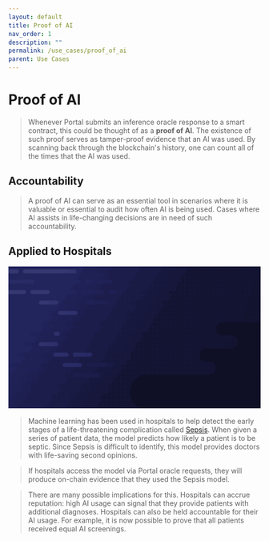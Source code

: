 ```yaml
---
layout: default
title: Proof of AI
nav_order: 1
description: ""
permalink: /use_cases/proof_of_ai
parent: Use Cases
---
```


# Proof of AI
> Whenever Portal submits an inference oracle response to a smart contract, this could be thought of as a **proof of AI**. The existence of such proof serves as tamper-proof evidence that an AI was used. By scanning back through the blockchain's history, one can count all of the times that the AI was used.

## Accountability
> A proof of AI can serve as an essential tool in scenarios where it is valuable or essential to audit how often AI is being used. Cases where AI assists in life-changing decisions are in need of such accountability.  

## Applied to Hospitals
![Workflow](../gifs/proof_of_ai.gif)
> Machine learning has been used in hospitals to help detect the early stages of a life-threatening complication called [Sepsis](https://www.theverge.com/c/22927811/medical-algorithm-explainer-sepsis-risk-watch). When given a series of patient data, the model predicts how likely a patient is to be septic. Since Sepsis is difficult to identify, this model provides doctors with life-saving second opinions. 

> If hospitals access the model via Portal oracle requests, they will produce on-chain evidence that they used the Sepsis model. 

> There are many possible implications for this. Hospitals can accrue reputation: high AI usage can signal that they provide patients with additional diagnoses. Hospitals can also be held accountable for their AI usage. For example, it is now possible to prove that all patients received equal AI screenings. 


